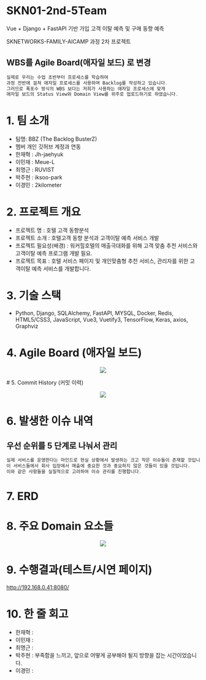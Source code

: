 # SKN01-2nd-5Team
Vue + Django + FastAPI 기반 가입 고객 이탈 예측 및 구매 동향 예측  

SKNETWORKS-FAMILY-AICAMP 과정 2차 프로젝트

## WBS를 Agile Board(애자일 보드) 로 변경

```c
실제로 우리는 수업 초반부터 프로세스를 학습하여
과정 전반에 걸쳐 애자일 프로세스를 사용하며 Backlog를 작성하고 있습니다.
그러므로 폭포수 방식의 WBS 보다는 저희가 사용하는 애자일 프로세스에 맞게
애자일 보드의 Status View와 Domain View를 위주로 업로드하기로 하였습니다.
```

# 1. 팀 소개
- 팀명: BBZ (The Backlog BusterZ)
- 멤버 개인 깃허브 계정과 연동
- 한재혁 : Jh-jaehyuk
- 이민재 : Meue-L
- 최명근 : RUVIST
- 박주현 : iksoo-park
- 이경민 : 2kilometer

# 2. 프로젝트 개요
- 프로젝트 명 : 호텔 고객 동향분석
- 프로젝트 소개 : 호텔고객 동향 분석과 고객이탈 예측 서비스 개발
- 프로젝트 필요성(배경) : 워커힐호텔의 매출극대화를 위해 고객 맞춤 추천 서비스와 고객이탈 예측 프로그램 개발 필요.  
- 프로젝트 목표 : 호텔 서비스 페이지 및 개인맞춤형 추천 서비스, 관리자를 위한 고객이탈 예측 서비스를 개발합니다.

# 3. 기술 스택
- Python, Django, SQLAlchemy, FastAPI, MYSQL, Docker, Redis, HTML5/CSS3, JavaScript, Vue3, Vuetify3, TensorFlow, Keras, axios, Graphviz

# 4. Agile Board (애자일 보드)
<p align="center">
  <img src="https://github.com/SKNETWORKS-FAMILY-AICAMP/SKN01-2nd-5Team/assets/168423037/3ff94cd8-36b3-4ddb-892a-516fea64e62b">
</p>
# 5. Commit History (커밋 이력)
<p align="center">
  <img src="https://github.com/SKNETWORKS-FAMILY-AICAMP/SKN01-2nd-5Team/assets/168423037/28988d88-849e-4cfd-bd2f-6ffca0882840">
</p>

# 6. 발생한 이슈 내역  

## 우선 순위를 5 단계로 나눠서 관리  

```c
실제 서비스를 운영한다는 마인드로 현실 상황에서 발생하는 크고 작은 이슈들이 존재할 것입니다.
이 서비스들에서 회사 입장에서 매출에 중요한 것과 중요하지 않은 것들이 있을 것입니다.
이와 같은 사항들을 실질적으로 고려하여 이슈 관리를 진행합니다.
```

# 7. ERD

# 8. 주요 Domain 요소들
<p align="center">
  <img src="https://github.com/SKNETWORKS-FAMILY-AICAMP/SKN01-2nd-5Team/assets/168423037/397f84f9-14b2-43d8-a75a-b4a016b21af7">
</p>

# 9. 수행결과(테스트/시연 페이지)

  http://192.168.0.41:8080/

# 10. 한 줄 회고
- 한재혁 : 
- 이민재 : 
- 최명근 : 
- 박주현 : 부족함을 느끼고, 앞으로 어떻게 공부해야 될지 방향을 잡는 시간이었습니다.
- 이경민 :
